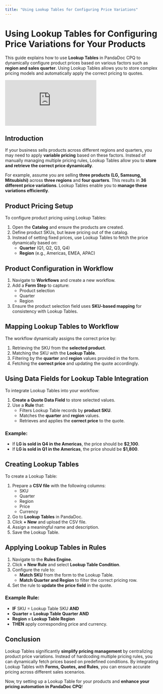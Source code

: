 ```yaml
---
title: "Using Lookup Tables for Configuring Price Variations"
---
```


# Using Lookup Tables for Configuring Price Variations for Your Products

This guide explains how to use **Lookup Tables** in PandaDoc CPQ to dynamically configure product prices based on various factors such as **region and sales quarter**. Using Lookup Tables allows you to store complex pricing models and automatically apply the correct pricing to quotes.

<div style={{ position: "relative", width: "100%", paddingBottom: "56.25%" }}>
  <iframe
    src="https://www.youtube.com/embed/bK9b5rvMKRE?si=Pqa6KhE8WOrdBuGe"
    title="YouTube video player"
    frameborder="0"
    allowfullscreen
    style={{
      position: "absolute",
      top: "0",
      left: "0",
      width: "100%",
      height: "100%",
    }}
  ></iframe>
</div>

## Introduction

If your business sells products across different regions and quarters, you may need to apply **variable pricing** based on these factors. Instead of manually managing multiple pricing rules, Lookup Tables allow you to **store and retrieve the correct price dynamically**.

For example, assume you are selling **three products (LG, Samsung, Mitsubishi)** across **three regions** and **four quarters**. This results in **36 different price variations**. Lookup Tables enable you to **manage these variations efficiently**.

## Product Pricing Setup

To configure product pricing using Lookup Tables:

1. Open the **Catalog** and ensure the products are created.
2. Define product SKUs, but leave pricing out of the catalog.
3. Instead of setting fixed prices, use Lookup Tables to fetch the price dynamically based on:
   - **Quarter** (Q1, Q2, Q3, Q4)
   - **Region** (e.g., Americas, EMEA, APAC)

## Product Configuration in Workflow

1. Navigate to **Workflows** and create a new workflow.
2. Add a **Form Step** to capture:
   - Product selection
   - Quarter
   - Region
3. Ensure the product selection field uses **SKU-based mapping** for consistency with Lookup Tables.

## Mapping Lookup Tables to Workflow

The workflow dynamically assigns the correct price by:

1. Retrieving the SKU from the **selected product**.
2. Matching the SKU with the **Lookup Table**.
3. Filtering by the **quarter** and **region** values provided in the form.
4. Fetching the **correct price** and updating the quote accordingly.

## Using Data Fields for Lookup Table Integration

To integrate Lookup Tables into your workflow:

1. **Create a Quote Data Field** to store selected values.
2. Use a **Rule** that:
   - Filters Lookup Table records by **product SKU**.
   - Matches the **quarter** and **region** values.
   - Retrieves and applies the **correct price** to the quote.

### Example:
- If **LG is sold in Q4 in the Americas**, the price should be **$2,100**.
- If **LG is sold in Q1 in the Americas**, the price should be **$1,800**.

## Creating Lookup Tables

To create a Lookup Table:

1. Prepare a **CSV file** with the following columns:
   - SKU
   - Quarter
   - Region
   - Price
   - Currency
2. Go to **Lookup Tables** in PandaDoc.
3. Click **+ New** and upload the CSV file.
4. Assign a meaningful name and description.
5. Save the Lookup Table.

## Applying Lookup Tables in Rules

1. Navigate to the **Rules Engine**.
2. Click **+ New Rule** and select **Lookup Table Condition**.
3. Configure the rule to:
   - **Match SKU** from the form to the Lookup Table.
   - **Match Quarter and Region** to filter the correct pricing row.
4. Set the rule to **update the price field** in the quote.

### Example Rule:
- **IF** SKU = Lookup Table SKU **AND**
- **Quarter = Lookup Table Quarter** **AND**
- **Region = Lookup Table Region**  
- **THEN** apply corresponding price and currency.

## Conclusion

Lookup Tables significantly **simplify pricing management** by centralizing product price variations. Instead of hardcoding multiple pricing rules, you can dynamically fetch prices based on predefined conditions. By integrating Lookup Tables with **Forms, Quotes, and Rules**, you can ensure accurate pricing across different sales scenarios.

Now, try setting up a Lookup Table for your products and **enhance your pricing automation in PandaDoc CPQ**!

